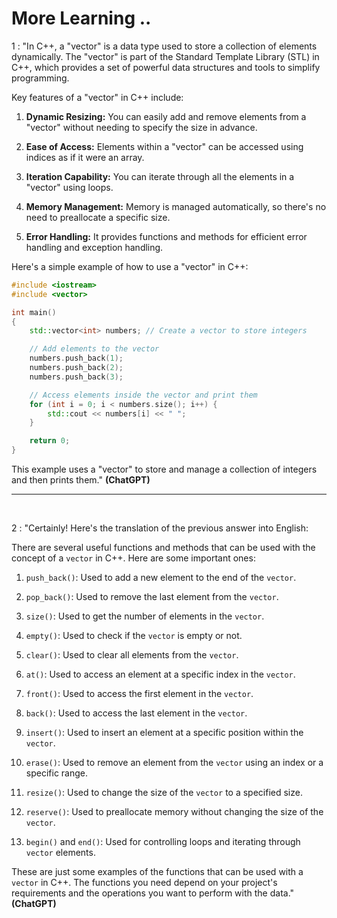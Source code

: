 # More Learning ..

1 : "In C++, a "vector" is a data type used to store a collection of elements dynamically. The "vector" is part of the Standard Template Library (STL) in C++, which provides a set of powerful data structures and tools to simplify programming.

Key features of a "vector" in C++ include:

1. **Dynamic Resizing:** You can easily add and remove elements from a "vector" without needing to specify the size in advance.

2. **Ease of Access:** Elements within a "vector" can be accessed using indices as if it were an array.

3. **Iteration Capability:** You can iterate through all the elements in a "vector" using loops.

4. **Memory Management:** Memory is managed automatically, so there's no need to preallocate a specific size.

5. **Error Handling:** It provides functions and methods for efficient error handling and exception handling.

Here's a simple example of how to use a "vector" in C++:

```c++
#include <iostream>
#include <vector>

int main()
{
    std::vector<int> numbers; // Create a vector to store integers

    // Add elements to the vector
    numbers.push_back(1);
    numbers.push_back(2);
    numbers.push_back(3);

    // Access elements inside the vector and print them
    for (int i = 0; i < numbers.size(); i++) {
        std::cout << numbers[i] << " ";
    }

    return 0;
}
```
This example uses a "vector" to store and manage a collection of integers and then prints them." **(ChatGPT)**

---

<br>

2 : "Certainly! Here's the translation of the previous answer into English:

There are several useful functions and methods that can be used with the concept of a `vector` in C++. Here are some important ones:

1. `push_back()`: Used to add a new element to the end of the `vector`.

2. `pop_back()`: Used to remove the last element from the `vector`.

3. `size()`: Used to get the number of elements in the `vector`.

4. `empty()`: Used to check if the `vector` is empty or not.

5. `clear()`: Used to clear all elements from the `vector`.

6. `at()`: Used to access an element at a specific index in the `vector`.

7. `front()`: Used to access the first element in the `vector`.

8. `back()`: Used to access the last element in the `vector`.

9. `insert()`: Used to insert an element at a specific position within the `vector`.

10. `erase()`: Used to remove an element from the `vector` using an index or a specific range.

11. `resize()`: Used to change the size of the `vector` to a specified size.

12. `reserve()`: Used to preallocate memory without changing the size of the `vector`.

13. `begin()` and `end()`: Used for controlling loops and iterating through `vector` elements.

These are just some examples of the functions that can be used with a `vector` in C++. The functions you need depend on your project's requirements and the operations you want to perform with the data." **(ChatGPT)**